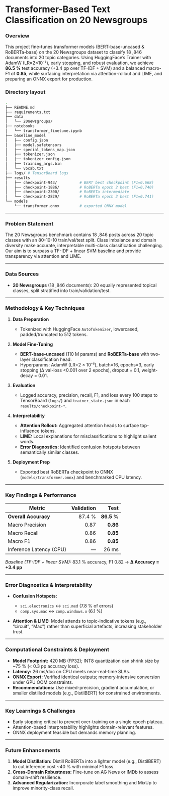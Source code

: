 # Transformer-Based Text Classification on 20 Newsgroups

### Overview  
This project fine-tunes transformer models (BERT-base-uncased & RoBERTa-base) on the 20 Newsgroups dataset to classify 18 ,846 documents into 20 topic categories. Using HuggingFace’s Trainer with AdamW (LR=2×10⁻⁵), early stopping, and robust evaluation, we achieve **86.5 %** test accuracy (+3.4 pp over TF-IDF + SVM) and a balanced macro-F1 of **0.85**, while surfacing interpretation via attention-rollout and LIME, and preparing an ONNX export for production.


### Directory layout  
```bash
.
├── README.md
├── requirements.txt
├── data
│   └── 20newsgroups/
├── notebooks
│   └── transformer_finetune.ipynb
├── baseline_model
│   ├── config.json
│   ├── model.safetensors
│   ├── special_tokens_map.json
│   ├── tokenizer.json
│   ├── tokenizer_config.json
│   ├── training_args.bin
│   └── vocab.txt
├── logs/ # TensorBoard logs   
├── results
│   ├── checkpoint-943/          # BERT best checkpoint (F1=0.668)
│   ├── checkpoint-1886/         # RoBERTa epoch 2 best (F1=0.740)
│   ├── checkpoint-2300/         # RoBERTa intermediate
│   └── checkpoint-2829/         # RoBERTa epoch 3 best (F1=0.741)
└── models
    └── transformer.onnx         # exported ONNX model
```

---

### Problem Statement

The 20 Newsgroups benchmark contains 18 ,846 posts across 20 topic classes with an 80-10-10 train/val/test split. Class imbalance and domain diversity make accurate, interpretable multi-class classification challenging. Our aim is to surpass a TF-IDF + linear SVM baseline and provide transparency via attention and LIME.

---

### Data Sources

* **20 Newsgroups** (18 ,846 documents): 20 equally represented topical classes, split stratified into train/validation/test.

---

### Methodology & Key Techniques

1. **Data Preparation**

   * Tokenized with HuggingFace `AutoTokenizer`, lowercased, padded/truncated to 512 tokens.

2. **Model Fine-Tuning**

   * **BERT-base-uncased** (110 M params) and **RoBERTa-base** with two-layer classification head.
   * Hyperparams: AdamW (LR=2 × 10⁻⁵), batch=16, epochs=3, early stopping (Δ val-loss <0.001 over 2 epochs), dropout = 0.1, weight-decay = 0.01.

3. **Evaluation**

   * Logged accuracy, precision, recall, F1, and loss every 100 steps to TensorBoard (`logs/`) and `trainer_state.json` in each `results/checkpoint-*`.

4. **Interpretability**

   * **Attention Rollout:** Aggregated attention heads to surface top-influence tokens.
   * **LIME:** Local explanations for misclassifications to highlight salient words.
   * **Error Diagnostics:** Identified confusion hotspots between semantically similar classes.

5. **Deployment Prep**

   * Exported best RoBERTa checkpoint to ONNX (`models/transformer.onnx`) and benchmarked CPU latency.

---

### Key Findings & Performance

| Metric                  | Validation |       Test |
| ----------------------- | ---------: | ---------: |
| **Overall Accuracy**    |     87.4 % | **86.5 %** |
| Macro Precision         |       0.87 |   **0.86** |
| Macro Recall            |       0.86 |   **0.85** |
| Macro F1                |       0.86 |   **0.85** |
| Inference Latency (CPU) |          — |      26 ms |

*Baseline (TF-IDF + linear SVM):* 83.1 % accuracy, F1 0.82 → **Δ Accuracy = +3.4 pp**

---

### Error Diagnostics & Interpretability

* **Confusion Hotspots:**

  * `sci.electronics` ↔ `sci.med` (7.8 % of errors)
  * `comp.sys.mac` ↔ `comp.windows.x` (6.1 %)

* **Attention & LIME:** Model attends to topic-indicative tokens (e.g., “circuit”, “Mac”) rather than superficial artefacts, increasing stakeholder trust.

---

### Computational Constraints & Deployment

* **Model Footprint:** 420 MB (FP32); INT8 quantization can shrink size by \~75 % (< 0.3 pp accuracy loss).
* **Latency:** 26 ms/doc on CPU meets near-real-time SLAs.
* **ONNX Export:** Verified identical outputs; memory‐intensive conversion under GPU OOM constraints.
* **Recommendations:** Use mixed-precision, gradient accumulation, or smaller distilled models (e.g., DistilBERT) for constrained environments.

---

### Key Learnings & Challenges

* Early stopping critical to prevent over-training on a single epoch plateau.
* Attention-based interpretability highlights domain-relevant features.
* ONNX deployment feasible but demands memory planning.

---

### Future Enhancements

1. **Model Distillation:** Distill RoBERTa into a lighter model (e.g., DistilBERT) to cut inference cost \~40 % with minimal F1 loss.
2. **Cross-Domain Robustness:** Fine-tune on AG News or IMDb to assess domain-shift resilience.
3. **Advanced Regularization:** Incorporate label smoothing and MixUp to improve minority-class recall.
